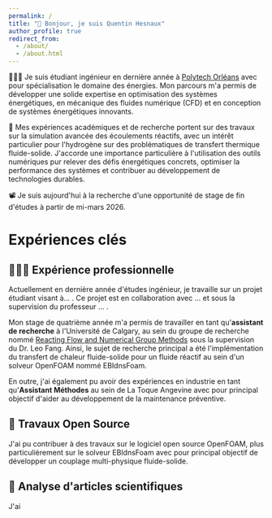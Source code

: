 ```yaml
---
permalink: /
title: "👋 Bonjour, je suis Quentin Hesnaux"
author_profile: true
redirect_from: 
  - /about/
  - /about.html
---
```


👨🏻‍💻 Je suis étudiant ingénieur en dernière année à [Polytech Orléans](https://www.univ-orleans.fr/fr/polytech) avec pour spécialisation le domaine des énergies. Mon parcours m'a permis de développer une solide expertise en optimisation des systèmes énergétiques, en mécanique des fluides numérique (CFD) et en conception de systèmes énergétiques innovants.

🔬 Mes expériences académiques et de recherche portent sur des travaux sur la simulation avancée des écoulements réactifs, avec un intérêt particulier pour l'hydrogène sur des problématiques de transfert thermique fluide-solide. J'accorde une importance particulière à l'utilisation des outils numériques pur relever des défis énergétiques concrets, optimiser la performance des systèmes et contribuer au développement de technologies durables.

📽️ Je suis aujourd'hui à la recherche d'une opportunité de stage de fin d'études à partir de mi-mars 2026.

Expériences clés
======

👨🏻‍🔬 Expérience professionnelle
------
Actuellement en dernière année d'études ingénieur, je travaille sur un projet étudiant visant à... . Ce projet est en collaboration avec ... et sous la supervision du professeur ... .

Mon stage de quatrième année m'a permis de travailler en tant qu'**assistant de recherche** à l'Université de Calgary, au sein du groupe de recherche nommé [Reacting Flow and Numerical Group Methods](https://rockettroopers.wixsite.com/stormtrooper) sous la supervision du Dr. Leo Fang. Ainsi, le sujet de recherche principal a été l'implémentation du transfert de chaleur fluide-solide pour un fluide réactif au sein d'un solveur OpenFOAM nommé EBIdnsFoam.

En outre, j'ai également pu avoir des expériences en industrie en tant qu'**Assistant Méthodes** au sein de La Toque Angevine avec pour principal objectif d'aider au développement de la maintenance préventive. 

🤖 Travaux Open Source
------
J'ai pu contribuer à des travaux sur le logiciel open source OpenFOAM, plus particulièrement sur le solveur EBIdnsFoam avec pour principal objectif de développer un couplage multi-physique fluide-solide.

📜 Analyse d'articles scientifiques
------
J'ai

<!--
For those users that need more advanced functionality, the template also supports the following popular tools:
- [MathJax](https://www.mathjax.org/) for mathematical equations
- [Mermaid](https://mermaid.js.org/) for diagraming
- [Plotly](https://plotly.com/javascript/) for plotting

Getting started
======
1. Register a GitHub account if you don't have one and confirm your e-mail (required!)
1. Fork [this template](https://github.com/academicpages/academicpages.github.io) by clicking the "Use this template" button in the top right. 
1. Go to the repository's settings (rightmost item in the tabs that start with "Code", should be below "Unwatch"). Rename the repository "[your GitHub username].github.io", which will also be your website's URL.
1. Set site-wide configuration and create content & metadata (see below -- also see [this set of diffs](http://archive.is/3TPas) showing what files were changed to set up [an example site](https://getorg-testacct.github.io) for a user with the username "getorg-testacct")
1. Upload any files (like PDFs, .zip files, etc.) to the files/ directory. They will appear at https://[your GitHub username].github.io/files/example.pdf.  
1. Check status by going to the repository settings, in the "GitHub pages" section

Site-wide configuration
------
The main configuration file for the site is in the base directory in [_config.yml](https://github.com/academicpages/academicpages.github.io/blob/master/_config.yml), which defines the content in the sidebars and other site-wide features. You will need to replace the default variables with ones about yourself and your site's github repository. The configuration file for the top menu is in [_data/navigation.yml](https://github.com/academicpages/academicpages.github.io/blob/master/_data/navigation.yml). For example, if you don't have a portfolio or blog posts, you can remove those items from that navigation.yml file to remove them from the header. 

Create content & metadata
------
For site content, there is one Markdown file for each type of content, which are stored in directories like _publications, _talks, _posts, _teaching, or _pages. For example, each talk is a Markdown file in the [_talks directory](https://github.com/academicpages/academicpages.github.io/tree/master/_talks). At the top of each Markdown file is structured data in YAML about the talk, which the theme will parse to do lots of cool stuff. The same structured data about a talk is used to generate the list of talks on the [Talks page](https://academicpages.github.io/talks), each [individual page](https://academicpages.github.io/talks/2012-03-01-talk-1) for specific talks, the talks section for the [CV page](https://academicpages.github.io/cv), and the [map of places you've given a talk](https://academicpages.github.io/talkmap.html) (if you run this [python file](https://github.com/academicpages/academicpages.github.io/blob/master/talkmap.py) or [Jupyter notebook](https://github.com/academicpages/academicpages.github.io/blob/master/talkmap.ipynb), which creates the HTML for the map based on the contents of the _talks directory).

**Markdown generator**

The repository includes [a set of Jupyter notebooks](https://github.com/academicpages/academicpages.github.io/tree/master/markdown_generator
) that converts a CSV containing structured data about talks or presentations into individual Markdown files that will be properly formatted for the Academic Pages template. The sample CSVs in that directory are the ones I used to create my own personal website at stuartgeiger.com. My usual workflow is that I keep a spreadsheet of my publications and talks, then run the code in these notebooks to generate the Markdown files, then commit and push them to the GitHub repository.

How to edit your site's GitHub repository
------
Many people use a git client to create files on their local computer and then push them to GitHub's servers. If you are not familiar with git, you can directly edit these configuration and Markdown files directly in the github.com interface. Navigate to a file (like [this one](https://github.com/academicpages/academicpages.github.io/blob/master/_talks/2012-03-01-talk-1.md) and click the pencil icon in the top right of the content preview (to the right of the "Raw | Blame | History" buttons). You can delete a file by clicking the trashcan icon to the right of the pencil icon. You can also create new files or upload files by navigating to a directory and clicking the "Create new file" or "Upload files" buttons. 

Example: editing a Markdown file for a talk
![Editing a Markdown file for a talk](/images/editing-talk.png)

For more info
------
More info about configuring Academic Pages can be found in [the guide](https://academicpages.github.io/markdown/), the [growing wiki](https://github.com/academicpages/academicpages.github.io/wiki), and you can always [ask a question on GitHub](https://github.com/academicpages/academicpages.github.io/discussions). The [guides for the Minimal Mistakes theme](https://mmistakes.github.io/minimal-mistakes/docs/configuration/) (which this theme was forked from) might also be helpful.

-->
